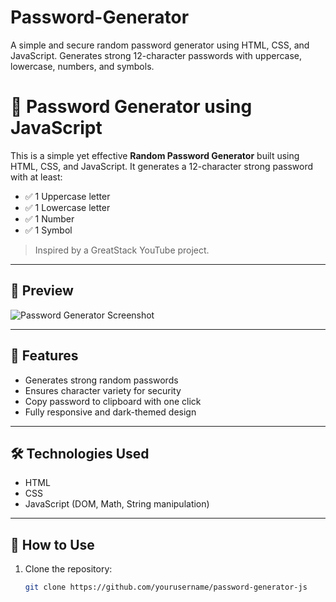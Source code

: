# Password-Generator
A simple and secure random password generator using HTML, CSS, and JavaScript. Generates strong 12-character passwords with uppercase, lowercase, numbers, and symbols.

# 🔐 Password Generator using JavaScript

This is a simple yet effective **Random Password Generator** built using HTML, CSS, and JavaScript. It generates a 12-character strong password with at least:
- ✅ 1 Uppercase letter
- ✅ 1 Lowercase letter
- ✅ 1 Number
- ✅ 1 Symbol

> Inspired by a GreatStack YouTube project.

---

## 📸 Preview

![Password Generator Screenshot](./screenshot.png)

---

## 🚀 Features
- Generates strong random passwords
- Ensures character variety for security
- Copy password to clipboard with one click
- Fully responsive and dark-themed design

---

## 🛠️ Technologies Used
- HTML
- CSS
- JavaScript (DOM, Math, String manipulation)

---

## 📂 How to Use
1. Clone the repository:
   ```bash
   git clone https://github.com/yourusername/password-generator-js

